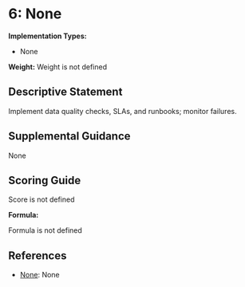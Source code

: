 # 6: None

**Implementation Types:**

- None

**Weight:** Weight is not defined

## Descriptive Statement

Implement data quality checks, SLAs, and runbooks; monitor failures.

## Supplemental Guidance

None

## Scoring Guide

Score is not defined

**Formula:**

Formula is not defined

## References

- [None](None): None


